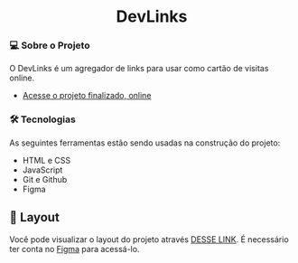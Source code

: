 <h1 align="center">
  DevLinks
</h1>

### 💻 Sobre o Projeto

O DevLinks é um agregador de links para usar como cartão de visitas online.

- [Acesse o projeto finalizado, online](https://taciodev.github.io/devLinks/)

### 🛠 Tecnologias

As seguintes ferramentas estão sendo usadas na construção do projeto:

- HTML e CSS
- JavaScript
- Git e Github
- Figma

## 🔖 Layout

Você pode visualizar o layout do projeto através [DESSE LINK](https://www.figma.com/community/file/1187422022288947321). É necessário ter conta no [Figma](https://figma.com) para acessá-lo.
